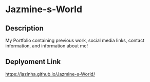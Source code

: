 # Jazmine-s-World 

## Description 
My Portfolio containing previous work, social media links, contact information, and information about me! 

## Deplyoment Link 
https://jazinha.github.io/Jazmine-s-World/


